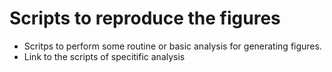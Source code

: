 # Scripts to reproduce the figures

- Scritps to perform some routine or basic analysis for generating figures. 
- Link to the scripts of specitific analysis